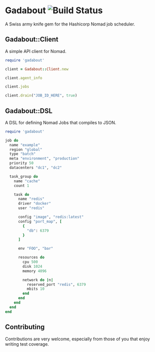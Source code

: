 # Gadabout ![Build Status](https://travis-ci.org/joshpmcghee/gadabout.svg?branch=master)
A Swiss army knife gem for the Hashicorp Nomad job scheduler.

## Gadabout::Client
A simple API client for Nomad.

```ruby
require 'gadabout'

client = Gadabout::Client.new

client.agent_info

client.jobs

client.drain("JOB_ID_HERE", true)
```

## Gadabout::DSL
A DSL for defining Nomad Jobs that compiles to JSON.

```ruby
require 'gadabout'

job do
  name "example"
  region "global"
  type "batch"
  meta "environment", "production"
  priority 50
  datacenters "dc1", "dc2"

  task_group do
    name "cache"
    count 1

    task do
      name "redis"
      driver "docker"
      user "redis"

      config "image", "redis:latest"
      config "port_map", [
        {
          "db": 6379
        }
      ]

      env "FOO", "bar"

      resources do
        cpu 500
        disk 1024
        memory 4096

        network do |n|
          reserved_port "redis", 6379
          mbits 10
        end
      end
    end
  end
end
```

## Contributing
Contributions are very welcome, especially from those of you that enjoy writing test coverage.
